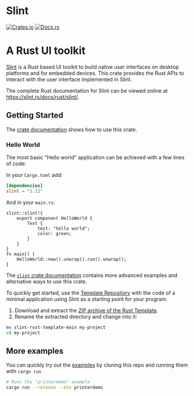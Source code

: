 <!-- Copyright © SixtyFPS GmbH <info@slint.dev> ; SPDX-License-Identifier: GPL-3.0-only OR LicenseRef-Slint-Royalty-free-2.0 OR LicenseRef-Slint-Software-3.0 -->

# Slint

[![Crates.io](https://img.shields.io/crates/v/slint)](https://crates.io/crates/slint)
[![Docs.rs](https://docs.rs/slint/badge.svg)](https://docs.rs/slint)

# A Rust UI toolkit

[Slint](https://slint.rs) is a Rust based UI toolkit to build native user interfaces on desktop platforms and for embedded devices.
This crate provides the Rust APIs to interact with the user interface implemented in Slint.

The complete Rust documentation for Slint can be viewed online at https://slint.rs/docs/rust/slint/.

## Getting Started

The [crate documentation](https://slint.dev/docs/rust/slint/) shows how to use this crate.

### Hello World

The most basic "Hello world" application can be achieved with a few lines of code:

In your `Cargo.toml` add:

```toml
[dependencies]
slint = "1.12"
```

And in your `main.rs`:

```rust,no_run
slint::slint!{
    export component HelloWorld {
        Text {
            text: "hello world";
            color: green;
        }
    }
}
fn main() {
    HelloWorld::new().unwrap().run().unwrap();
}
```

The [`slint` crate documentation](https://slint.dev/docs/rust/slint/)
contains more advanced examples and alternative ways to use this crate.

To quickly get started, use the [Template Repository](https://github.com/slint-ui/slint-rust-template) with
the code of a minimal application using Slint as a starting point for your program.

1. Download and extract the [ZIP archive of the Rust Template](https://github.com/slint-ui/slint-rust-template/archive/refs/heads/main.zip).
2. Rename the extracted directory and change into it:

```bash
mv slint-rust-template-main my-project
cd my-project
```

## More examples

You can quickly try out the [examples](/examples) by cloning this repo and running them with `cargo run`

```sh
# Runs the "printerdemo" example
cargo run --release --bin printerdemo
```
